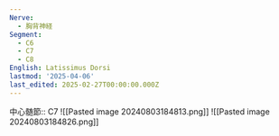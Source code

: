 ```yaml
---
Nerve:
  - 胸背神経
Segment:
  - C6
  - C7
  - C8
English: Latissimus Dorsi
lastmod: '2025-04-06'
last_edited: 2025-02-27T00:00:00.000Z
---
```


中心髄節:: C7
![[Pasted image 20240803184813.png]]
![[Pasted image 20240803184826.png]]
